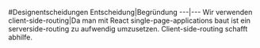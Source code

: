 #Designentscheidungen
Entscheidung|Begründung
---|---
Wir verwenden client-side-routing|Da man mit React single-page-applications baut ist ein serverside-routing zu aufwendig umzusetzen. Client-side-routing schafft abhilfe.